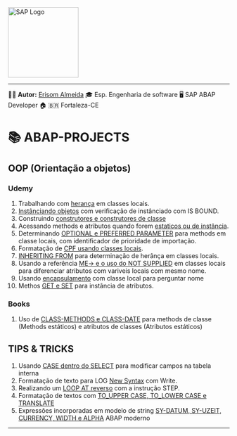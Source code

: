<img src="https://www.sap.com/content/dam/application/shared/logos/sap-logo-svg.svg" alt="SAP Logo" width="160" />

---
🧑‍💼 **Autor:** [Erisom Almeida](https://linkedin.com/in/erisom-almeida-3911a6ab)
🎓 Esp. Engenharia de software
🖥️ SAP ABAP Developer
🏠 🇧🇷 Fortaleza-CE  

# 📚 ABAP-PROJECTS

## OOP (Orientação a objetos)
### Udemy
1. Trabalhando com [herança](/OOP/ZPROG_OO_RELACOES_ERI.ABAP) em classes locais.
2. [Instânciando objetos](/OOP/ZPROG_CREATE_INSTANCE_ERI.ABAP) com verificação de instânciado com IS BOUND.
3. Construindo [construtores e construtores de classe](/OOP/ZPROG_CLASS_CONSTRUCTOR_ERI.ABAP)
5. Acessando methods e atributos quando forem [estaticos ou de instância](/OOP/ZPROG_ACESS_METHOD_ATTRIBUTE.ABAP).
6. Determinando [OPTIONAL e PREFERRED PARAMETER](/OOP/ZPROG_METHODS_ERI.ABAP) para methods em classe locais, com identificador de prioridade de importação.
7. Formatação de [CPF usando classes locais](/OOP/ZPROG_OOP_FORMATA_CPF_ERI.ABAP).
8. [INHERITING FROM](OOP/ZPROG_OOP_CLASS_ANIMAL_ERI.ABAP) para determinação de herânça em classes locais.
9. Usando a referência [ME-> e o uso do NOT SUPPLIED](/OO/ZPROG_ATRIBUTOS_VARIAVEIS_ERI.ABAP) em classes locais para diferenciar atributos com variveis locais com mesmo nome.
10. Usando [encapsulamento](/OOP/ZPROG_ENCAPSULAMENTO_VISIB_ERI.ABAP) com classe local para perguntar nome
11. Methos [GET e SET](/OOP/ZPROG_GETTERS_AND_SETTERS_ERI.ABAP) para instância de atributos.

### Books
1. Uso de [CLASS-METHODS e CLASS-DATE](/OOP/ZPROG_OOP_CONSTRUCTOR_ERI.ABAP) para methods de classe (Methods estáticos) e atributos de classes (Atributos estáticos)

## TIPS & TRICKS
1. Usando [CASE dentro do SELECT](/TIPS_&_TRICK/ZPROG_SELECT_WITH_CASE_ERI.ABAP) para modificar campos na tabela interna
2. Formatação de texto para LOG [New Syntax](/TIPS_&_TRICK/ZPROG_NEW_SYNTAX_TEXT_LOG_ERI.ABAP) com Write.
3. Realizando um [LOOP AT reverso](/TIPS_&_TRICK/ZPROG_LOOP_REVERSE_STEP_ERI.ABAP) com a instrução STEP.
4. Formatação de textos com [TO_UPPER CASE, TO_LOWER CASE e TRANSLATE](/TIPS_&_TRICK/ZPROG_TRANSLATE_UPPER_LOWER.ABAP)
5. Expressões incorporadas em modelo de string [SY-DATUM, SY-UZEIT, CURRENCY, WIDTH e ALPHA](/TIPS_&_TRICK/ZPROG_STRING_EMBEDDED_ERI.ABAP)  ABAP moderno

---

